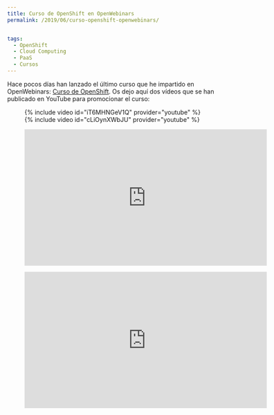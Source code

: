 ```yaml
---
title: Curso de OpenShift en OpenWebinars
permalink: /2019/06/curso-openshift-openwebinars/


tags:
  - OpenShift
  - Cloud Computing
  - PaaS
  - Cursos
---
```

Hace pocos días han lanzado el último curso que he impartido en OpenWebinars: [Curso de OpenShift](https://openwebinars.net/cursos/openshift/). Os dejo aquí dos vídeos que se han publicado en YouTube para promocionar el curso:

<figure class="half">
    {% include video id="iT6MHNGeV1Q" provider="youtube" %}
    {% include video id="cLiOynXWbJU" provider="youtube" %}

</figure>

<div id="gallery">
<figure class="half">
  <iframe width="560" height="315" src="https://www.youtube.com/embed/HPEPPArfOfk" frameborder="0" allow="autoplay; encrypted-media" allowfullscreen></iframe>
  <figure class="half">
  </figure>
  <iframe width="560" height="315" src="https://www.youtube.com/embed/MmxIuTf9WBs" frameborder="0" allow="autoplay; encrypted-media" allowfullscreen></iframe>
</figure>
</div>
        

